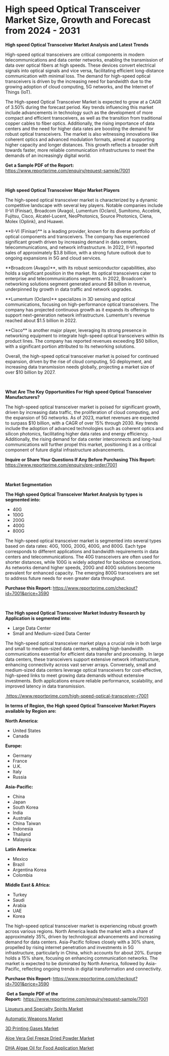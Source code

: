 <p><h1>High speed Optical Transceiver Market Size, Growth and Forecast from 2024 - 2031</h1></p><p><strong>High speed Optical Transceiver Market Analysis and Latest Trends</strong></p>
<p><p>High-speed optical transceivers are critical components in modern telecommunications and data center networks, enabling the transmission of data over optical fibers at high speeds. These devices convert electrical signals into optical signals and vice versa, facilitating efficient long-distance communication with minimal loss. The demand for high-speed optical transceivers is driven by the increasing need for bandwidth due to the growing adoption of cloud computing, 5G networks, and the Internet of Things (IoT).</p><p>The High-speed Optical Transceiver Market is expected to grow at a CAGR of 3.50% during the forecast period. Key trends influencing this market include advancements in technology such as the development of more compact and efficient transceivers, as well as the transition from traditional copper cables to fiber optics. Additionally, the rising importance of data centers and the need for higher data rates are boosting the demand for robust optical transceivers. The market is also witnessing innovations like coherent optics and advanced modulation formats, aimed at supporting higher capacity and longer distances. This growth reflects a broader shift towards faster, more reliable communication infrastructures to meet the demands of an increasingly digital world.</p></p>
<p><strong>Get a Sample PDF of the Report:&nbsp;</strong> <a href="https://www.reportprime.com/enquiry/request-sample/7001?utm_campaign=104&utm_medium=2&utm_source=Github&utm_content=ia&utm_term=25122024&utm_id=high-speed-optical-transceiver">https://www.reportprime.com/enquiry/request-sample/7001</a></p>
<p>&nbsp;</p>
<p><strong>High speed Optical Transceiver Major Market Players</strong></p>
<p><p>The high-speed optical transceiver market is characterized by a dynamic competitive landscape with several key players. Notable companies include II-VI (Finisar), Broadcom (Avago), Lumentum (Oclaro), Sumitomo, Accelink, Fujitsu, Cisco, Alcatel-Lucent, NeoPhotonics, Source Photonics, Ciena, Molex (Oplink), and Huawei.</p><p>**II-VI (Finisar)** is a leading provider, known for its diverse portfolio of optical components and transceivers. The company has experienced significant growth driven by increasing demand in data centers, telecommunications, and network infrastructure. In 2022, II-VI reported sales of approximately $3.8 billion, with a strong future outlook due to ongoing expansions in 5G and cloud services.</p><p>**Broadcom (Avago)**, with its robust semiconductor capabilities, also holds a significant position in the market. Its optical transceivers cater to enterprise and telecommunications segments. In 2022, Broadcom's networking solutions segment generated around $8 billion in revenue, underpinned by growth in data traffic and network upgrades.</p><p>**Lumentum (Oclaro)** specializes in 3D sensing and optical communications, focusing on high-performance optical transceivers. The company has projected continuous growth as it expands its offerings to support next-generation network infrastructure. Lumentum's revenue reached about $1.5 billion in 2022.</p><p>**Cisco** is another major player, leveraging its strong presence in networking equipment to integrate high-speed optical transceivers within its product lines. The company has reported revenues exceeding $50 billion, with a significant portion attributed to its networking solutions.</p><p>Overall, the high-speed optical transceiver market is poised for continued expansion, driven by the rise of cloud computing, 5G deployment, and increasing data transmission needs globally, projecting a market size of over $10 billion by 2027.</p></p>
<p>&nbsp;</p>
<p><strong>What Are The Key Opportunities For High speed Optical Transceiver Manufacturers?</strong></p>
<p><p>The high-speed optical transceiver market is poised for significant growth, driven by increasing data traffic, the proliferation of cloud computing, and the expansion of 5G networks. As of 2023, market revenues are expected to surpass $10 billion, with a CAGR of over 15% through 2030. Key trends include the adoption of advanced technologies such as coherent optics and silicon photonics, facilitating higher data rates and energy efficiency. Additionally, the rising demand for data center interconnects and long-haul communications will further propel this market, positioning it as a critical component of future digital infrastructure advancements.</p></p>
<p><strong>Inquire or Share Your Questions If Any Before Purchasing This Report:</strong> <a href="https://www.reportprime.com/enquiry/pre-order/7001?utm_campaign=104&utm_medium=2&utm_source=Github&utm_content=ia&utm_term=25122024&utm_id=high-speed-optical-transceiver">https://www.reportprime.com/enquiry/pre-order/7001</a></p>
<p>&nbsp;</p>
<p><strong>Market Segmentation</strong></p>
<p><strong>The High speed Optical Transceiver Market Analysis by types is segmented into:</strong></p>
<p><ul><li>40G</li><li>100G</li><li>200G</li><li>400G</li><li>800G</li></ul></p>
<p><p>The high-speed optical transceiver market is segmented into several types based on data rates: 40G, 100G, 200G, 400G, and 800G. Each type corresponds to different applications and bandwidth requirements in data centers and telecommunications. The 40G transceivers are often used for shorter distances, while 100G is widely adopted for backbone connections. As networks demand higher speeds, 200G and 400G solutions become prevalent for enhanced capacity. The emerging 800G transceivers are set to address future needs for even greater data throughput.</p></p>
<p><strong>Purchase this Report:&nbsp;</strong><a href="https://www.reportprime.com/checkout?id=7001&price=3590&utm_campaign=104&utm_medium=2&utm_source=Github&utm_content=ia&utm_term=25122024&utm_id=high-speed-optical-transceiver">https://www.reportprime.com/checkout?id=7001&price=3590</a></p>
<p>&nbsp;</p>
<p><strong>The High speed Optical Transceiver Market Industry Research by Application is segmented into:</strong></p>
<p><ul><li>Large Data Center</li><li>Small and Medium-sized Data Center</li></ul></p>
<p><p>The high-speed optical transceiver market plays a crucial role in both large and small to medium-sized data centers, enabling high-bandwidth communications essential for efficient data transfer and processing. In large data centers, these transceivers support extensive network infrastructure, enhancing connectivity across vast server arrays. Conversely, small and medium-sized data centers leverage optical transceivers for cost-effective, high-speed links to meet growing data demands without extensive investments. Both applications ensure reliable performance, scalability, and improved latency in data transmission.</p></p>
<p><a href="https://www.reportprime.com/high-speed-optical-transceiver-r7001?utm_campaign=104&utm_medium=2&utm_source=Github&utm_content=ia&utm_term=25122024&utm_id=high-speed-optical-transceiver">&nbsp;https://www.reportprime.com/high-speed-optical-transceiver-r7001</a></p>
<p><strong>In terms of Region, the High speed Optical Transceiver Market Players available by Region are:</strong></p>
<p>
    <p> <strong> North America: </strong>
        <ul>
            <li>United States</li>
            <li>Canada</li>
        </ul>
        </p> 
    <p> <strong> Europe: </strong>
        <ul>
            <li>Germany</li>
            <li>France</li>
            <li>U.K.</li>
            <li>Italy</li>
            <li>Russia</li>
        </ul>
        </p> 
    <p> <strong> Asia-Pacific: </strong>
        <ul>
            <li>China</li>
            <li>Japan</li>
            <li>South Korea</li>
            <li>India</li>
            <li>Australia</li>
            <li>China Taiwan</li>
            <li>Indonesia</li>
            <li>Thailand</li>
            <li>Malaysia</li>
        </ul>
        </p> 
    <p> <strong> Latin America: </strong>
        <ul>
            <li>Mexico</li>
            <li>Brazil</li>
            <li>Argentina Korea</li>
            <li>Colombia</li>
        </ul>
        </p> 
    <p> <strong> Middle East & Africa: </strong>
        <ul>
            <li>Turkey</li>
            <li>Saudi</li>
            <li>Arabia</li>
            <li>UAE</li>
            <li>Korea</li>
        </ul>
    </p>
    </p>
<p><p>The high-speed optical transceiver market is experiencing robust growth across various regions. North America leads the market with a share of approximately 35%, driven by technological advancements and increasing demand for data centers. Asia-Pacific follows closely with a 30% share, propelled by rising internet penetration and investments in 5G infrastructure, particularly in China, which accounts for about 20%. Europe holds a 15% share, focusing on enhancing communication networks. The market is expected to be dominated by North America, followed by Asia-Pacific, reflecting ongoing trends in digital transformation and connectivity.</p></p>
<p><strong>Purchase this Report: </strong><a href="https://www.reportprime.com/checkout?id=7001&price=3590&utm_campaign=104&utm_medium=2&utm_source=Github&utm_content=ia&utm_term=25122024&utm_id=high-speed-optical-transceiver">https://www.reportprime.com/checkout?id=7001&price=3590</a></p>
<p>&nbsp;<strong>Get a Sample PDF of the Report:&nbsp;&nbsp;</strong><a href="https://www.reportprime.com/enquiry/request-sample/7001?utm_campaign=104&utm_medium=2&utm_source=Github&utm_content=ia&utm_term=25122024&utm_id=high-speed-optical-transceiver">https://www.reportprime.com/enquiry/request-sample/7001</a></p>
<p><strong></strong></p>
<p><p><a href="https://github.com/sherikacas30/Market-Research-Report-List-1/blob/main/liqueurs-and-specialty-spirits-market.md?utm_campaign=104&utm_medium=2&utm_source=Github&utm_content=ia&utm_term=25122024&utm_id=high-speed-optical-transceiver">Liqueurs and Specialty Spirits Market</a></p><p><a href="https://www.linkedin.com/pulse/detailed-automatic-weapons-market-analysis-2024-2031-size-share-xucve?utm_campaign=104&utm_medium=2&utm_source=Github&utm_content=ia&utm_term=25122024&utm_id=high-speed-optical-transceiver">Automatic Weapons Market</a></p><p><a href="https://www.linkedin.com/pulse/3d-printing-gases-market-segmentation-applications-types-growth-s0oef?utm_campaign=104&utm_medium=2&utm_source=Github&utm_content=ia&utm_term=25122024&utm_id=high-speed-optical-transceiver">3D Printing Gases Market</a></p><p><a href="https://www.linkedin.com/pulse/growth-projections-aloe-vera-gel-freeze-dried-powder-market-from-ay3tf?utm_campaign=104&utm_medium=2&utm_source=Github&utm_content=ia&utm_term=25122024&utm_id=high-speed-optical-transceiver">Aloe Vera Gel Freeze Dried Powder Market</a></p><p><a href="https://github.com/oliveroste6/Market-Research-Report-List-1/blob/main/dha-algae-oil-for-food-application-market.md?utm_campaign=104&utm_medium=2&utm_source=Github&utm_content=ia&utm_term=25122024&utm_id=high-speed-optical-transceiver">DHA Algae Oil for Food Application Market</a></p></p>